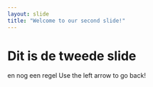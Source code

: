 ```yaml
---
layout: slide
title: "Welcome to our second slide!"
---
```

# Dit is de tweede slide #
en nog een regel
Use the left arrow to go back!
